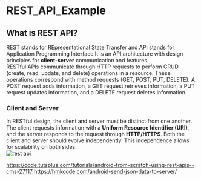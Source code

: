 # REST_API_Example

## What is REST API?
REST stands for REpresentational State Transfer and API stands for Application Programming Interface.It is an API architecture with design principles for **client-server** communication and features.  
RESTful APIs communicate through HTTP requests to perform CRUD (create, read, update, and delete) operations in a resource. These operations correspond with method requests (GET, POST, PUT, DELETE). A POST request adds information, a GET request retrieves information, a PUT request updates information, and a DELETE request deletes information.

### Client and Server
In RESTful design, the client and server must be distinct from one another. The client requests information with a **Uniform Resource Identifier (URI)**, and the server responds to the request through **HTTP/HTTPS**. Both the client and server should evolve independently. This independence allows for scalability on both sides.  
![rest api](https://user-images.githubusercontent.com/32573663/144695423-2640e390-2809-442d-b92d-22ac5f26efb6.png)

https://code.tutsplus.com/tutorials/android-from-scratch-using-rest-apis--cms-27117
https://hmkcode.com/android-send-json-data-to-server/


